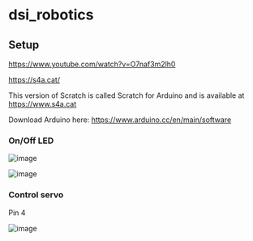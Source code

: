 # dsi_robotics

## Setup

https://www.youtube.com/watch?v=O7naf3m2lh0

https://s4a.cat/

This version of Scratch is called Scratch for Arduino and is available at https://www.s4a.cat 

Download Arduino here: https://www.arduino.cc/en/main/software

### On/Off LED

![image](https://github.com/user-attachments/assets/d04ebe14-e1a5-4380-9db5-a34b457ffbd3)

![image](https://github.com/user-attachments/assets/fef84041-bbb7-42f8-bc78-a5ca42607944)

### Control servo

Pin 4

![image](https://github.com/user-attachments/assets/fc3013bb-2622-4c34-a426-79ccc68fa84c)
